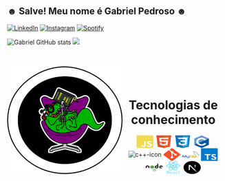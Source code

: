 ## ☻ Salve! Meu nome é Gabriel Pedroso ☻
  [![LinkedIn](https://img.shields.io/badge/linkedin-%230077B5.svg?style=for-the-badge&logo=linkedin&logoColor=white)](https://br.linkedin.com/in/gabriel-pedroso-de-almeida-6b7888143)
  [![Instagram](https://img.shields.io/badge/Instagram-E4405F?style=for-the-badge&logo=instagram&logoColor=white)](https://www.instagram.com/gaah_pedroso/)
  [![Spotify](https://img.shields.io/badge/Spotify-1ED760?&style=for-the-badge&logo=spotify&logoColor=white)](https://open.spotify.com/user/7ix5as1pgon92enez6idc3bpz)

  ![Gabriel GitHub stats](https://github-readme-stats.vercel.app/api?username=Str-GabrielPedroso&show_icons=true&theme=aura_dark)
  <img align="high" height="160em" src="https://github-readme-stats.vercel.app/api/top-langs/?username=Str-GabrielPedroso&layout=compact&langs_count=16&theme=aura_dark"/>
  
  <br/>
  <div  align="center"> 
    <div style="display: inline_block"><br>
      <img align="left" height="250" alt="dinolarDev" src="./DINOLARDEV.png"> <br/><br/>
      <h1 align="center">Tecnologias de conhecimento </h1>
      <img align="center" height="30" width="40" alt="js-icon"  src="https://raw.githubusercontent.com/devicons/devicon/master/icons/javascript/javascript-plain.svg">
      <img align="center" height="30" width="40" alt="html-icon" src="https://raw.githubusercontent.com/devicons/devicon/master/icons/html5/html5-original.svg">
      <img align="center" height="30" width="40" alt="css-icon" src="https://raw.githubusercontent.com/devicons/devicon/master/icons/css3/css3-original.svg">
      <img align="center" height="30" width="40" alt="c-icon" src="https://raw.githubusercontent.com/devicons/devicon/master/icons/c/c-original.svg">
      <img align="center" height="30" width="40" alt="c++-icon" src="https://raw.githubusercontent.com/jmnote/z-icons/master/svg/cpp.svg">
      <img align="center" height="30" width="40" alt="git-icon" src="https://github.com/devicons/devicon/blob/master/icons/git/git-original.svg">
      <img align="center" height="30" width="40" alt="mysql-icon" src="https://raw.githubusercontent.com/devicons/devicon/master/icons/mysql/mysql-original-wordmark.svg">
      <img align="center" height="30" width="40" alt="mysql-icon" src="https://github.com/devicons/devicon/blob/master/icons/typescript/typescript-original.svg">
      <img align="center" height="30" width="40" alt="mysql-icon" src="https://github.com/devicons/devicon/blob/master/icons/nodejs/nodejs-original-wordmark.svg">
      <img align="center" height="30" width="40" alt="mysql-icon" src="https://github.com/devicons/devicon/blob/master/icons/react/react-original-wordmark.svg">
      <img align="center" height="30" width="40" alt="github-icon" src="https://github.com/devicons/devicon/blob/master/icons/nextjs/nextjs-original.svg">
     </div>
